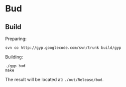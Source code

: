 # Bud

## Build

Preparing:
```
svn co http://gyp.googlecode.com/svn/trunk build/gyp
```

Building:
```
./gyp_bud
make
```

The result will be located at: `./out/Release/bud`.
